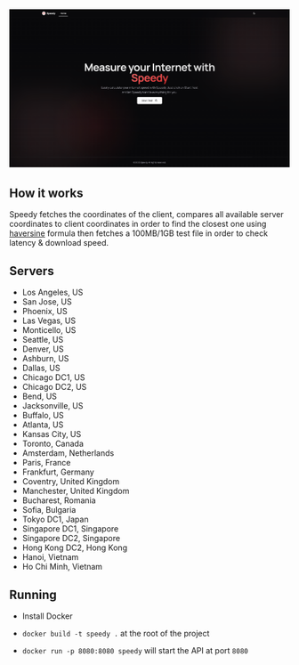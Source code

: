 <h2 align='center'>

<img src="https://github.com/StamTsag/speedy/blob/master/.github/assets/preview.png" alt='Speedy preview'>
  
</h2>

## How it works

Speedy fetches the coordinates of the client, compares all available server coordinates to client coordinates in order to find the closest one using [haversine](https://en.wikipedia.org/wiki/Haversine_formula) formula then fetches a 100MB/1GB test file in order to check latency & download speed.

## Servers

- Los Angeles, US
- San Jose, US
- Phoenix, US
- Las Vegas, US
- Monticello, US
- Seattle, US
- Denver, US
- Ashburn, US
- Dallas, US
- Chicago DC1, US
- Chicago DC2, US
- Bend, US
- Jacksonville, US
- Buffalo, US
- Atlanta, US
- Kansas City, US
- Toronto, Canada
- Amsterdam, Netherlands
- Paris, France
- Frankfurt, Germany
- Coventry, United Kingdom
- Manchester, United Kingdom
- Bucharest, Romania
- Sofia, Bulgaria
- Tokyo DC1, Japan
- Singapore DC1, Singapore
- Singapore DC2, Singapore
- Hong Kong DC2, Hong Kong
- Hanoi, Vietnam
- Ho Chi Minh, Vietnam

## Running

- Install Docker

- `docker build -t speedy .` at the root of the project

- `docker run -p 8080:8080 speedy` will start the API at port `8080`
